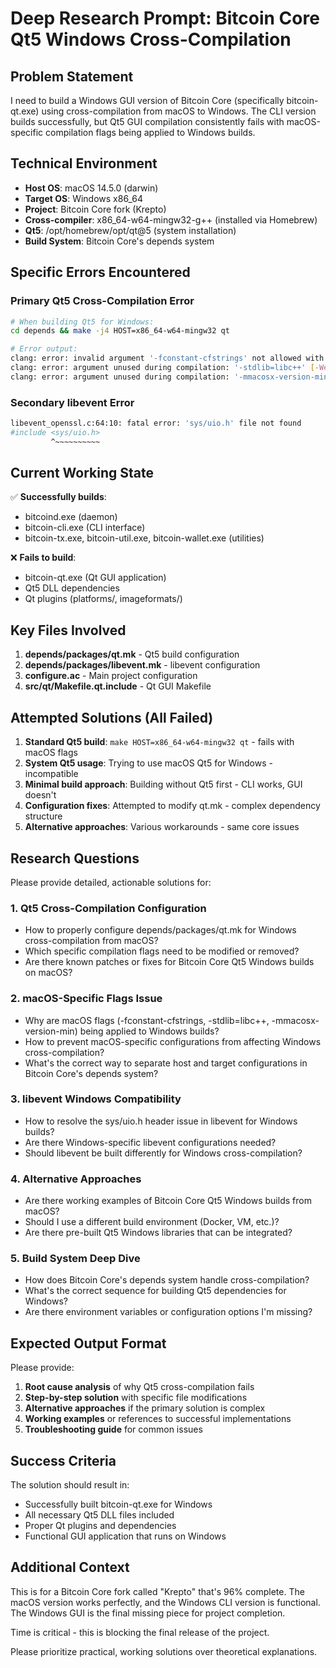 # Deep Research Prompt: Bitcoin Core Qt5 Windows Cross-Compilation

## Problem Statement

I need to build a Windows GUI version of Bitcoin Core (specifically bitcoin-qt.exe) using cross-compilation from macOS to Windows. The CLI version builds successfully, but Qt5 GUI compilation consistently fails with macOS-specific compilation flags being applied to Windows builds.

## Technical Environment

- **Host OS**: macOS 14.5.0 (darwin)
- **Target OS**: Windows x86_64
- **Project**: Bitcoin Core fork (Krepto)
- **Cross-compiler**: x86_64-w64-mingw32-g++ (installed via Homebrew)
- **Qt5**: /opt/homebrew/opt/qt@5 (system installation)
- **Build System**: Bitcoin Core's depends system

## Specific Errors Encountered

### Primary Qt5 Cross-Compilation Error
```bash
# When building Qt5 for Windows:
cd depends && make -j4 HOST=x86_64-w64-mingw32 qt

# Error output:
clang: error: invalid argument '-fconstant-cfstrings' not allowed with 'C'
clang: error: argument unused during compilation: '-stdlib=libc++' [-Werror,-Wunused-command-line-argument-during-compilation-phase]
clang: error: argument unused during compilation: '-mmacosx-version-min=10.15' [-Werror,-Wunused-command-line-argument-during-compilation-phase]
```

### Secondary libevent Error
```bash
libevent_openssl.c:64:10: fatal error: 'sys/uio.h' file not found
#include <sys/uio.h>
         ^~~~~~~~~~~
```

## Current Working State

✅ **Successfully builds**:
- bitcoind.exe (daemon)
- bitcoin-cli.exe (CLI interface)
- bitcoin-tx.exe, bitcoin-util.exe, bitcoin-wallet.exe (utilities)

❌ **Fails to build**:
- bitcoin-qt.exe (Qt GUI application)
- Qt5 DLL dependencies
- Qt plugins (platforms/, imageformats/)

## Key Files Involved

1. **depends/packages/qt.mk** - Qt5 build configuration
2. **depends/packages/libevent.mk** - libevent configuration
3. **configure.ac** - Main project configuration
4. **src/qt/Makefile.qt.include** - Qt GUI Makefile

## Attempted Solutions (All Failed)

1. **Standard Qt5 build**: `make HOST=x86_64-w64-mingw32 qt` - fails with macOS flags
2. **System Qt5 usage**: Trying to use macOS Qt5 for Windows - incompatible
3. **Minimal build approach**: Building without Qt5 first - CLI works, GUI doesn't
4. **Configuration fixes**: Attempted to modify qt.mk - complex dependency structure
5. **Alternative approaches**: Various workarounds - same core issues

## Research Questions

Please provide detailed, actionable solutions for:

### 1. Qt5 Cross-Compilation Configuration
- How to properly configure depends/packages/qt.mk for Windows cross-compilation from macOS?
- Which specific compilation flags need to be modified or removed?
- Are there known patches or fixes for Bitcoin Core Qt5 Windows builds on macOS?

### 2. macOS-Specific Flags Issue
- Why are macOS flags (-fconstant-cfstrings, -stdlib=libc++, -mmacosx-version-min) being applied to Windows builds?
- How to prevent macOS-specific configurations from affecting Windows cross-compilation?
- What's the correct way to separate host and target configurations in Bitcoin Core's depends system?

### 3. libevent Windows Compatibility
- How to resolve the sys/uio.h header issue in libevent for Windows builds?
- Are there Windows-specific libevent configurations needed?
- Should libevent be built differently for Windows cross-compilation?

### 4. Alternative Approaches
- Are there working examples of Bitcoin Core Qt5 Windows builds from macOS?
- Should I use a different build environment (Docker, VM, etc.)?
- Are there pre-built Qt5 Windows libraries that can be integrated?

### 5. Build System Deep Dive
- How does Bitcoin Core's depends system handle cross-compilation?
- What's the correct sequence for building Qt5 dependencies for Windows?
- Are there environment variables or configuration options I'm missing?

## Expected Output Format

Please provide:

1. **Root cause analysis** of why Qt5 cross-compilation fails
2. **Step-by-step solution** with specific file modifications
3. **Alternative approaches** if the primary solution is complex
4. **Working examples** or references to successful implementations
5. **Troubleshooting guide** for common issues

## Success Criteria

The solution should result in:
- Successfully built bitcoin-qt.exe for Windows
- All necessary Qt5 DLL files included
- Proper Qt plugins and dependencies
- Functional GUI application that runs on Windows

## Additional Context

This is for a Bitcoin Core fork called "Krepto" that's 96% complete. The macOS version works perfectly, and the Windows CLI version is functional. The Windows GUI is the final missing piece for project completion.

Time is critical - this is blocking the final release of the project.

Please prioritize practical, working solutions over theoretical explanations. 